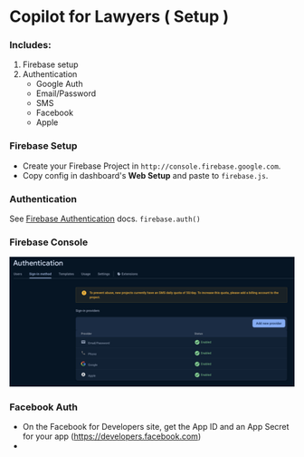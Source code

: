 # Copilot for Lawyers ( Setup )

### Includes:

1. Firebase setup
2. Authentication
	- Google Auth
	- Email/Password
	- SMS 
	- Facebook
	- Apple


### Firebase Setup
- Create your Firebase Project in `http://console.firebase.google.com`.
- Copy config in dashboard's  **Web Setup** and paste to `firebase.js`.

### Authentication
See [Firebase Authentication](https://firebase.google.com/docs/auth/web/start) docs.
`firebase.auth()`

### Firebase Console
![Alt text](/public/images/console.png?raw=true "Firebase Console")

### Facebook Auth
- On the Facebook for Developers site, get the App ID and an App Secret for your app (https://developers.facebook.com)
- 


